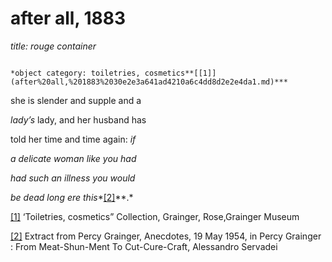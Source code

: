 # after all, 1883

*title: rouge container*

                                                                                          *object category: toiletries, cosmetics**[[1]](after%20all,%201883%2030e2e3a641ad4210a6c4dd8d2e2e4da1.md)***

she is slender and supple and a

*lady’s* lady, and her husband has

told her time and time again: *if*

*a delicate woman like you had*

*had such an illness you would*

*be dead long ere this**[[2]](after%20all,%201883%2030e2e3a641ad4210a6c4dd8d2e2e4da1.md)**.*

[[1]](after%20all,%201883%2030e2e3a641ad4210a6c4dd8d2e2e4da1.md) ‘Toiletries, cosmetics” Collection, Grainger, Rose,Grainger Museum

[[2]](after%20all,%201883%2030e2e3a641ad4210a6c4dd8d2e2e4da1.md) Extract from Percy Grainger, Anecdotes, 19 May 1954, in Percy Grainger : From Meat-Shun-Ment To Cut-Cure-Craft, Alessandro Servadei